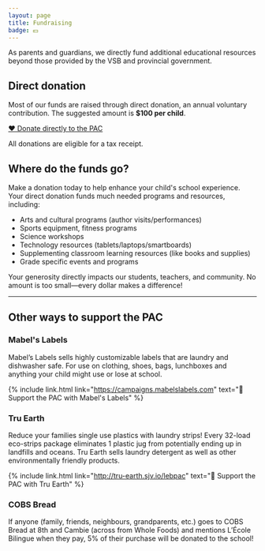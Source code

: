 ```yaml
---
layout: page
title: Fundraising
badge: 💵
---
```


As parents and guardians, we directly fund additional educational resources beyond those provided by the VSB and provincial government.

## Direct donation

Most of our funds are raised through direct donation, an annual voluntary contribution. The suggested amount is **$100 per child**.

<a class="message message-icon" href="{% link donate.html %}">
  ❤️ Donate directly to the PAC
</a>

All donations are eligible for a tax receipt.

## Where do the funds go?

Make a donation today to help enhance your child's school experience. Your direct donation funds much needed programs and resources, including:

* Arts and cultural programs (author visits/performances)
* Sports equipment, fitness programs
* Science workshops
* Technology resources (tablets/laptops/smartboards)
* Supplementing classroom learning resources (like books and supplies)
* Grade specific events and programs

Your generosity directly impacts our students, teachers, and community. No amount is too small—every dollar makes a difference!

---

## Other ways to support the PAC

### Mabel's Labels

<!-- ![Mabel's Labels](/assets/img/fundraising_mabelslabels.png){: width="30%" } -->

Mabel’s Labels sells highly customizable labels that are laundry and dishwasher safe. For use on clothing, shoes, bags, lunchboxes and anything your child might use or lose at school.

{% include link.html link="https://campaigns.mabelslabels.com" text="🔗 Support the PAC with Mabel's Labels" %}

### Tru Earth

<!-- ![Tru Earth](/assets/img/fundraising_truearth.png){: width="20%" } -->

Reduce your families single use plastics with laundry strips! Every 32-load eco-strips package eliminates 1 plastic jug from potentially ending up in landfills and oceans. Tru Earth sells laundry detergent as well as other environmentally friendly products.

{% include link.html link="http://tru-earth.sjv.io/lebpac" text="🔗 Support the PAC with Tru Earth" %}

### COBS Bread

<!-- ![COBS Bread](/assets/img/fundraising_cobs.jpeg){: width="50%" } -->

If anyone (family, friends, neighbours, grandparents, etc.) goes to COBS Bread at 8th and Cambie (across from Whole Foods) and mentions L’École Bilingue when they pay, 5% of their purchase will be donated to the school!